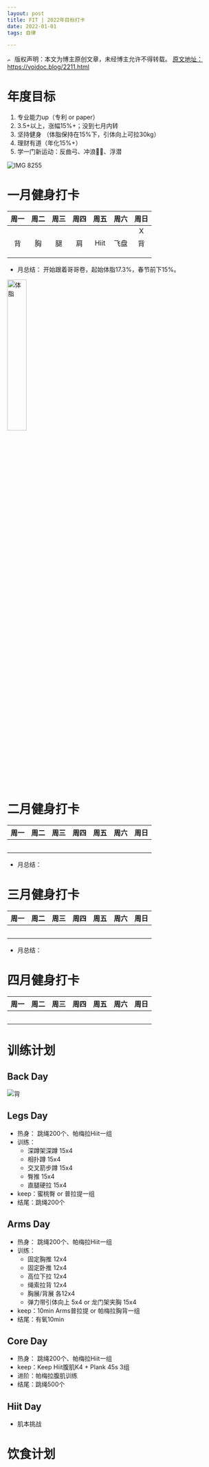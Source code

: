 ```yaml
---
layout: post
title: FIT | 2022年目标打卡
date: 2022-01-01
tags: 自律

---
```


<img src="/images/copyright.ico" alt="copyright" style="display:inline;margin-bottom: -5px;" width="10" height="10"> 版权声明：本文为博主原创文章，未经博主允许不得转载。
<a target="_blank" href="https://voidoc.blog/2171.html">原文地址：https://voidoc.blog/2211.html </a>

# 年度目标

1. 专业能力up（专利 or paper）
2. 3.5+以上，涨幅15%+；没到七月内转
3. 坚持健身 （体脂保持在15%下，引体向上可拉30kg）
4. 理财有道（年化15%+）
5. 学一门新运动：反曲弓、冲浪🏄‍♀️、浮潜
<img src="https://www.imageoss.com/images/2022/01/04/IMG_82555d36a892c7a62b01.jpg" alt="IMG 8255" border="0">

# 一月健身打卡


| 周一 | 周二 | 周三 | 周四 | 周五 | 周六 | 周日 |
| :--: | :--: | :--: | :--: | :--: | :--: | :--: |
|     |     |   |      |     |    |  X  |
|  背  | 胸  | 腿  |  肩  |  Hiit | 飞盘 |  背   |
|     |     |   |      |     |    |    |
|     |     |   |      |     |    |    |
|     |     |   |      |     |    |    |

- 月总结： 开始跟着哥哥卷，起始体脂17.3%，春节前下15%。
<img src="https://www.imageoss.com/images/2022/01/04/fc100dd8ec563a193f972514618a86da325f6c7cfdacf4f5.jpg" alt="体脂" border="0" width="30%" height="30%">

# 二月健身打卡


| 周一 | 周二 | 周三 | 周四 | 周五 | 周六 | 周日 |
| :--: | :--: | :--: | :--: | :--: | :--: | :--: |
|     |     |   |      |     |    |    |
|     |     |   |      |     |    |    |
|     |     |   |      |     |    |    |
|     |     |   |      |     |    |    |
|     |     |   |      |     |    |    |



- 月总结：  
  




# 三月健身打卡


| 周一 | 周二 | 周三 | 周四 | 周五 | 周六 | 周日 |
| :--: | :--: | :--: | :--: | :--: | :--: | :--: |
|     |     |   |      |     |    |    |
|     |     |   |      |     |    |    |
|     |     |   |      |     |    |    |
|     |     |   |      |     |    |    |
|     |     |   |      |     |    |    |



- 月总结：  

# 四月健身打卡

| 周一 | 周二 | 周三 | 周四 | 周五 | 周六 | 周日 |
| :--: | :--: | :--: | :--: | :--: | :--: | :--: |
|     |     |   |      |     |    |    |
|     |     |   |      |     |    |    |
|     |     |   |      |     |    |    |
|     |     |   |      |     |    |    |
|     |     |   |      |     |    |    |




  


# 训练计划 

## Back Day
<img src="https://www.imageoss.com/images/2022/01/04/3a3c9c62439d19c56f0580ff1c25b61996830ffefad917f7.jpg" alt="背" border="0">

## Legs Day

-  热身： 跳绳200个、帕梅拉Hiit一组
-  训练：
   * 深蹲架深蹲 15x4
   * 相扑蹲 15x4
   * 交叉箭步蹲 15x4
   * 臀推 15x4
   * 直腿硬拉 15x4
-  keep：蜜桃臀 or 普拉提一组
-  结尾：跳绳200个

## Arms Day

-  热身： 跳绳200个、帕梅拉Hiit一组
-  训练：
   * 固定胸推 12x4
   * 固定卧推 12x4
   * 高位下拉 12x4
   * 绳索拉背 12x4
   * 胸展/背展 各12x4
   * 弹力带引体向上 5x4 or 龙门架夹胸 15x4
-  keep：10min Arms普拉提 or 帕梅拉胸背一组
-  结尾：有氧10min


## Core Day

-  热身： 跳绳200个、帕梅拉Hiit一组
-  keep：Keep Hiit腹肌K4 + Plank 45s 3组
-  进阶：帕梅拉腹肌训练
-  结尾：跳绳500个

## Hiit Day

- 肌本挑战

# 饮食计划  





